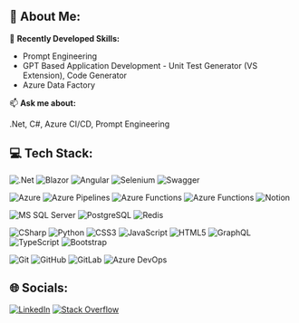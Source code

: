 ## 💫 About Me:

🔭 **Recently Developed Skills:**  
- Prompt Engineering
- GPT Based Application Development - Unit Test Generator (VS Extension), Code Generator
- Azure Data Factory

📫 **Ask me about:**

.Net, C#, Azure CI/CD, Prompt Engineering

## 💻 Tech Stack:

![.Net](https://img.shields.io/badge/ASP.Net_APIs-512BD4?style=for-the-badge&logo=dotnet&logoColor=white)
![Blazor](https://img.shields.io/badge/Blazor-512BD4?style=for-the-badge&logo=blazor&logoColor=white)
![Angular](https://img.shields.io/badge/Angular-0F0F11?style=for-the-badge&logo=angular&logoColor=white)
![Selenium](https://img.shields.io/badge/Selenium-43B02A?style=for-the-badge&logo=selenium&logoColor=white)
![Swagger](https://img.shields.io/badge/Swagger-85EA2D?style=for-the-badge&logo=swagger&logoColor=white)

![Azure](https://img.shields.io/badge/Microsoft_Azure-0078D4?style=for-the-badge&logo=microsoftazure&logoColor=white)
![Azure Pipelines](https://img.shields.io/badge/Azure_Pipelines-2560E0?style=for-the-badge&logo=azurepipelines&logoColor=white)
![Azure Functions](https://img.shields.io/badge/Azure_Functions-0062AD?style=for-the-badge&logo=azurefunctions&logoColor=white)
![Azure Functions](https://img.shields.io/badge/Azure_Functions-0062AD?style=for-the-badge&logo=azurefunctions&logoColor=white)
![Notion](https://img.shields.io/badge/Notion-%23000000.svg?style=for-the-badge&logo=notion&logoColor=white)

![MS SQL Server](https://img.shields.io/badge/Microsoft_SQL_Server-CC2927?style=for-the-badge&logo=microsoftsqlserver&logoColor=white)
![PostgreSQL](https://img.shields.io/badge/PostgreSQL-4169E1?style=for-the-badge&logo=postgresql&logoColor=white)
![Redis](https://img.shields.io/badge/redis-%23DD0031.svg?style=for-the-badge&logo=redis&logoColor=white) 

![CSharp](https://img.shields.io/badge/C_Sharp-512BD4?style=for-the-badge&logo=csharp&logoColor=white)
![Python](https://img.shields.io/badge/Python-3776AB?style=for-the-badge&logo=python&logoColor=white)
![CSS3](https://img.shields.io/badge/css3-%231572B6.svg?style=for-the-badge&logo=css3&logoColor=white)
![JavaScript](https://img.shields.io/badge/javascript-%23323330.svg?style=for-the-badge&logo=javascript&logoColor=%23F7DF1E)
![HTML5](https://img.shields.io/badge/html5-%23E34F26.svg?style=for-the-badge&logo=html5&logoColor=white)
![GraphQL](https://img.shields.io/badge/-GraphQL-E10098?style=for-the-badge&logo=graphql&logoColor=white)
![TypeScript](https://img.shields.io/badge/typescript-%23007ACC.svg?style=for-the-badge&logo=typescript&logoColor=white)
![Bootstrap](https://img.shields.io/badge/bootstrap-%23563D7C.svg?style=for-the-badge&logo=bootstrap&logoColor=white) 

![Git](https://img.shields.io/badge/Git-F05032?style=for-the-badge&logo=git&logoColor=white)
![GitHub](https://img.shields.io/badge/GitHub-181717?style=for-the-badge&logo=github&logoColor=white)
![GitLab](https://img.shields.io/badge/GitLab-FC6D26?style=for-the-badge&logo=gitlab&logoColor=white)
![Azure DevOps](https://img.shields.io/badge/Azure_DevOps-0078D7?style=for-the-badge&logo=azuredevops&logoColor=white)

## 🌐 Socials:
[![LinkedIn](https://img.shields.io/badge/LinkedIn-%230077B5.svg?logo=linkedin&logoColor=white)](https://www.linkedin.com/in/basant-khatiyan/)
[![Stack Overflow](https://img.shields.io/badge/-Stackoverflow-FE7A16?logo=stack-overflow&logoColor=white)](https://stackoverflow.com/users/12623421/basant-khatiyan) 

